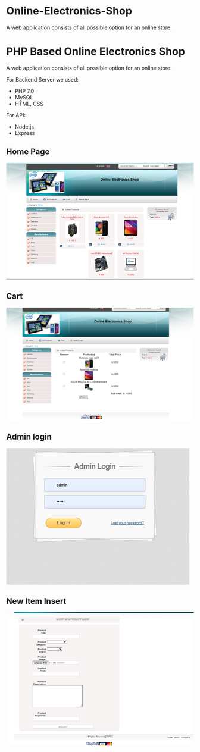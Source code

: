 # Online-Electronics-Shop
A web application consists of all possible option for an online store.
# PHP Based Online Electronics Shop

A web application consists of all possible option for an online store.


For Backend Server we used:

* PHP 7.0
* MySQL
* HTML, CSS

For API:

* Node.js
* Express

## Home Page
![](images/Capture1.PNG)


##  Cart

![Capture2](images/Capture2.PNG)


## Admin login

![Capture3](images/Capture3.PNG)

## New Item Insert

![Capture4](images/Capture4.PNG)
